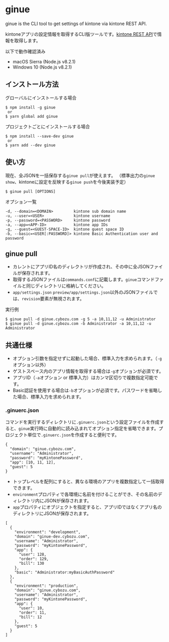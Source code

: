 # ginue

ginue is the CLI tool to get settings of kintone via kintone REST API.

kintoneアプリの設定情報を取得するCLI版ツールです。[kintone REST API](https://developer.cybozu.io/hc/ja/articles/201941834)で情報を取得します。

以下で動作確認済み
* macOS Sierra (Node.js v8.2.1)
* Windows 10 (Node.js v8.2.1)

## インストール方法
グローバルにインストールする場合
```
$ npm install -g ginue
 or
$ yarn global add ginue
```

プロジェクトごとにインストールする場合
```
$ npm install --save-dev ginue
 or
$ yarn add --dev ginue
```

## 使い方
現在、全JSONを一括保存する`ginue pull`が使えます。
（標準出力の`ginue show`、kintoneに設定を反映する`ginue push`を今後実装予定）


```
$ ginue pull [OPTIONS]
```

オプション一覧

```
-d, --domain=<DOMAIN>         kintone sub domain name
-u, --user=<USER>             kintone username
-p, --password=<PASSWORD>     kintone password
-a, --app=<APP-ID>            kintone app IDs
-g, --guest=<GUEST-SPACE-ID>  kintone guest space ID
-b, --basic=<USER[:PASSWORD]> kintone Basic Authentication user and password
```

## ginue pull
* カレントにアプリID名のディレクトリが作成され、その中に全JSONファイルが保存されます。
* 取得するJSONファイルは`commands.conf`に記載します。`ginue`コマンドファイルと同じディレクトリに格納してください。
* `app/settings.json` `preview/app/settings.json`以外のJSONファイルでは、`revision`要素が無視されます。

実行例

```
$ ginue pull -d ginue.cybozu.com -g 5 -a 10,11,12 -u Administrator
$ ginue pull -d ginue.cybozu.com -b Administrator -a 10,11,12 -u Administrator
```

## 共通仕様
* オプション引数を指定せずに起動した場合、標準入力を求められます。（`-g`オプション以外）
* ゲストスペース内のアプリ情報を取得する場合は`-g`オプションが必須です。
* アプリID（`-a`オプション or 標準入力）はカンマ区切りで複数指定可能です。
* Basic認証を使用する場合は`-b`オプションが必須です。パスワードを省略した場合、標準入力を求められます。

### .ginuerc.json
コマンドを実行するディレクトリに`.ginuerc.json`という設定ファイルを作成すると、`ginue`実行時に自動的に読み込まれてオプション指定を省略できます。プロジェクト単位で`.ginuerc.json`を作成すると便利です。

```
{
  "domain": "ginue.cybozu.com",
  "username": "Administrator",
  "password": "myKintonePassword",
  "app": [10, 11, 12],
  "guest": 5
}
```

* トップレベルを配列にすると、異なる環境のアプリを複数指定して一括取得できます。
* `environment`プロパティで各環境に名前を付けることができ、その名前のディレクトリ内にJSONが保存されます。
* `app`プロパティにオブジェクトを指定すると、アプリIDではなくアプリ名のディレクトリにJSONが保存されます。

```
[
  {
    "environment": "development",
    "domain": "ginue-dev.cybozu.com",
    "username": "Administrator",
    "password": "myKintonePassword",
    "app": {
      "user": 128,
      "order": 129,
      "bill": 130
    },
    "basic": "Administrator:myBasicAuthPassword"
  },
  {
    "environment": "production",
    "domain": "ginue.cybozu.com",
    "username": "Administrator",
    "password": "myKintonePassword",
    "app": {
      "user": 10,
      "order": 11,
      "bill": 12
    },
    "guest": 5
  }
]
```
